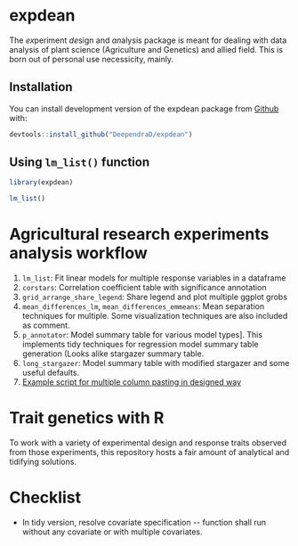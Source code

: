 
# expdean

<!-- badges: start -->
<!-- badges: end -->

The *ex*periment *de*sign and *an*alysis package is meant for dealing with data analysis of plant science (Agriculture and Genetics) and allied field. This is born out of personal use necessicity, mainly.

## Installation

You can install development version of the expdean package from [Github](https://github.com/DeependraD/expdean) with:

``` r
devtools::install_github("DeependraD/expdean")
```

## Using `lm_list()` function

``` r
library(expdean)

lm_list()
```

# Agricultural research experiments analysis workflow

1. `lm_list`: Fit linear models for multiple response variables in a dataframe
2. `corstars`: Correlation coefficient table with significance annotation
2. `grid_arrange_share_legend`: Share legend and plot multiple ggplot grobs
4. `mean_differences_lm`, `mean_differences_emmeans`: Mean separation techniques for multiple. Some visualization techniques are also included as comment.
5. `p_annotator`: Model summary table for various model types]. This implements tidy techniques for regression model summary table generation (Looks alike stargazer summary table.
6. `long_stargazer`: Model summary table with modified stargazer and some useful defaults.
7. [Example script for multiple column pasting in designed way](./scripts/paste_together_multicolumns_by_index.R)


# Trait genetics with R

To work with a variety of experimental design and response traits observed from those experiments, this repository hosts a fair amount of analytical and tidifying solutions.

# Checklist

- In tidy version, resolve covariate specification -- function shall run without any covariate or with multiple covariates.
